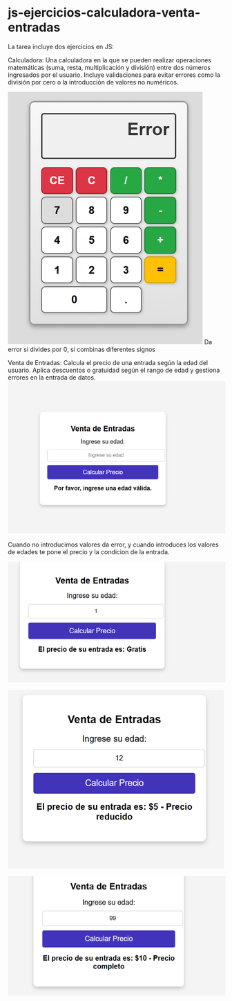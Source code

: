# js-ejercicios-calculadora-venta-entradas

La tarea incluye dos ejercicios en JS:

Calculadora: Una calculadora en la que se pueden realizar operaciones matemáticas 
(suma, resta, multiplicación y división) entre dos números ingresados por el usuario. 
Incluye validaciones para evitar errores como la división por cero o la introducción de 
valores no numéricos.

![alt text](image-4.png)
Da error si divides por 0, si combinas diferentes signos



Venta de Entradas: Calcula el precio de una entrada según la edad del usuario. 
Aplica descuentos o gratuidad según el rango de edad y gestiona errores en la entrada de datos.
![alt text](image.png)

Cuando no introducimos valores da error, y cuando introduces los valores de edades te pone el precio y la condicion de la entrada.

![alt text](image-1.png)

![alt text](image-2.png)

![alt text](image-3.png)